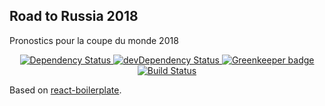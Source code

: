 
## Road to Russia 2018

Pronostics pour la coupe du monde 2018

<div align="center">
  <!-- Dependency Status -->
  <a href="https://david-dm.org/mbernardeau/Road-to-Russia-2018">
    <img src="https://david-dm.org/mbernardeau/Road-to-Russia-2018.svg" alt="Dependency Status" />
  </a>
  <!-- devDependency Status -->
  <a href="https://david-dm.org/mbernardeau/Road-to-Russia-2018#info=devDependencies">
    <img src="https://david-dm.org/mbernardeau/Road-to-Russia-2018/dev-status.svg" alt="devDependency Status" />
  </a>
  <!-- Greekeeper status -->
  <a href="https://greenkeeper.io/">
    <img src="https://badges.greenkeeper.io/mbernardeau/Road-to-Russia-2018.svg" alt="Greenkeeper badge" />
  </a>

  <!-- Build Status -->
  <a href="https://circleci.com/gh/mbernardeau/Road-to-Russia-2018">
    <img src="https://circleci.com/gh/mbernardeau/Road-to-Russia-2018.svg?style=svg" alt="Build Status" />
  </a>


</div>

Based on [react-boilerplate](http://www.reactboilerplate.com/).
